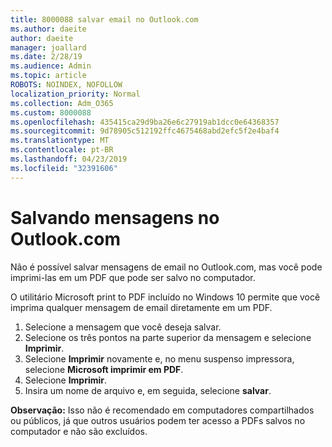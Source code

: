 ```yaml
---
title: 8000088 salvar email no Outlook.com
ms.author: daeite
author: daeite
manager: joallard
ms.date: 2/28/19
ms.audience: Admin
ms.topic: article
ROBOTS: NOINDEX, NOFOLLOW
localization_priority: Normal
ms.collection: Adm_O365
ms.custom: 8000088
ms.openlocfilehash: 435415ca29d9ba26e6c27919ab1dcc0e64368357
ms.sourcegitcommit: 9d78905c512192ffc4675468abd2efc5f2e4baf4
ms.translationtype: MT
ms.contentlocale: pt-BR
ms.lasthandoff: 04/23/2019
ms.locfileid: "32391606"
---
```

# <a name="saving-messages-in-outlookcom"></a>Salvando mensagens no Outlook.com

Não é possível salvar mensagens de email no Outlook.com, mas você pode imprimi-las em um PDF que pode ser salvo no computador.

O utilitário Microsoft print to PDF incluído no Windows 10 permite que você imprima qualquer mensagem de email diretamente em um PDF.

1. Selecione a mensagem que você deseja salvar.
2. Selecione os três pontos na parte superior da mensagem e selecione **Imprimir**.
3. Selecione **Imprimir** novamente e, no menu suspenso impressora, selecione **Microsoft imprimir em PDF**.
4. Selecione **Imprimir**.
5. Insira um nome de arquivo e, em seguida, selecione **salvar**.

**Observação:** Isso não é recomendado em computadores compartilhados ou públicos, já que outros usuários podem ter acesso a PDFs salvos no computador e não são excluídos.
